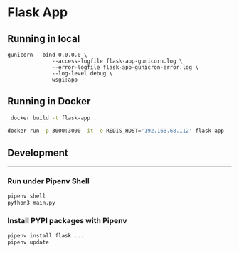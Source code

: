 # Flask App

## Running in local
```commandline
gunicorn --bind 0.0.0.0 \
              --access-logfile flask-app-gunicorn.log \
              --error-logfile flask-app-gunicron-error.log \
              --log-level debug \
              wsgi:app 

```


## Running in Docker
```sh
 docker build -t flask-app .
```
```sh
docker run -p 3000:3000 -it -e REDIS_HOST='192.168.68.112' flask-app

```

## Development
---
### Run under Pipenv Shell  
```bash
pipenv shell
python3 main.py
```

### Install PYPI packages with Pipenv
```bash
pipenv install flask ...
pipenv update
```

